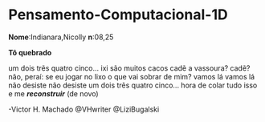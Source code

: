 # Pensamento-Computacional-1D
**Nome**:Indianara,Nicolly     **n**:08,25

   **Tô quebrado**
   
   um dois trẽs quatro cinco...
   ixi
   são muitos cacos 
   cadẽ a vassoura? cadẽ?
   não, peraí:
   se eu jogar no lixo 
             o que vai sobrar de mim?
   vamos lá vamos lá
   não desiste não desiste
   um dois trẽs quatro cinco...
   hora de colar 
   tudo isso
   e me ***reconstruir***
   (de novo)
   
   -Victor H. Machado
   @VHwriter
 @LiziBugalski
 
   
